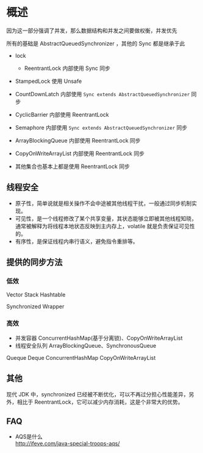 # 概述

因为这一部分强调了并发，那么数据结构和并发之间要做权衡，并发优先

所有的基础是 AbstractQueuedSynchronizer ，其他的 Sync 都是继承于此
- lock 
  - ReentrantLock 内部使用 Sync 同步
- StampedLock 使用 Unsafe

- CountDownLatch 内部使用 `Sync extends AbstractQueuedSynchronizer` 同步
- CyclicBarrier 内部使用 ReentrantLock
- Semaphore 内部使用 `Sync extends AbstractQueuedSynchronizer` 同步

- ArrayBlockingQueue 内部使用 ReentrantLock 同步
- CopyOnWriteArrayList 内部使用 ReentrantLock 同步
- 其他集合也基本上都是使用 ReentrantLock 同步



## 线程安全

- 原子性，简单说就是相关操作不会中途被其他线程干扰，一般通过同步机制实现。
- 可见性，是一个线程修改了某个共享变量，其状态能够立即被其他线程知晓，通常被解释为将线程本地状态反映到主内存上，volatile 就是负责保证可见性的。
- 有序性，是保证线程内串行语义，避免指令重排等。

## 提供的同步方法

### 低效

Vector Stack Hashtable  

Synchronized Wrapper  

### 高效

- 并发容器  ConcurrentHashMap(基于分离锁)、CopyOnWriteArrayList
- 线程安全队列  ArrayBlockingQueue、SynchronousQueue

Queque Deque ConcurrentHashMap CopyOnWriteArrayList

## 其他

现代 JDK 中，synchronized 已经被不断优化，可以不再过分担心性能差异，另外，相比于 ReentrantLock，它可以减少内存消耗，这是个非常大的优势。  

## FAQ

- AQS是什么  
  http://ifeve.com/java-special-troops-aqs/